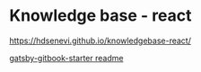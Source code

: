 # Knowledge base - react

https://hdsenevi.github.io/knowledgebase-react/

[gatsby-gitbook-starter readme](docs/gatsby-gitbook-starter-readme.md)